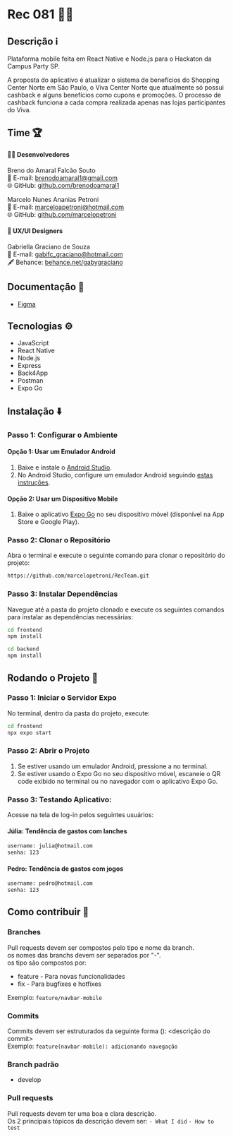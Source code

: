 # Rec 081 🤝🏼

## Descrição ℹ️

Plataforma mobile feita em React Native e Node.js para o Hackaton da Campus Party SP.

A proposta do aplicativo é atualizar o sistema de benefícios do Shopping Center Norte em São Paulo, o Viva Center Norte que atualmente só possui cashback e alguns benefícios como cupons e promoções. O processo de cashback funciona a cada compra realizada apenas nas lojas participantes do Viva. 

## Time 🏆

#### 👨‍💻 Desenvolvedores

Breno do Amaral Falcão Souto<br/>
📧 E-mail: brenodoamaral1@gmail.com<br/>
🌐 GitHub: [github.com/brenodoamaral1](https://github.com/brenodoamaral1)

Marcelo Nunes Ananias Petroni<br/>
📧 E-mail: marceloapetroni@hotmail.com<br/>
🌐 GitHub: [github.com/marcelopetroni](https://github.com/marcelopetroni)

#### 🎨 UX/UI Designers

Gabriella Graciano de Souza<br/>
📧 E-mail: gabifc_graciano@hotmail.com<br/>
🖋️ Behance: [behance.net/gabygraciano](behance.net/gabygraciano)

## Documentação 📄

- [Figma](https://www.figma.com/design/DdQazTEmBIlEO8VXgFMSwx/Campus-Party-SP?t=BAIHlLq3TXuvYoLL-0)

## Tecnologias ⚙️

- JavaScript
- React Native
- Node.js
- Express
- Back4App
- Postman
- Expo Go

## Instalação ⬇️

### Passo 1: Configurar o Ambiente

#### Opção 1: Usar um Emulador Android

1. Baixe e instale o [Android Studio](https://developer.android.com/studio).
2. No Android Studio, configure um emulador Android seguindo [estas instruções](https://developer.android.com/studio/run/emulator).

#### Opção 2: Usar um Dispositivo Mobile

1. Baixe o aplicativo [Expo Go](https://expo.dev/client) no seu dispositivo móvel (disponível na App Store e Google Play).

### Passo 2: Clonar o Repositório

Abra o terminal e execute o seguinte comando para clonar o repositório do projeto:
```bash
https://github.com/marcelopetroni/RecTeam.git
```

### Passo 3: Instalar Dependências

Navegue até a pasta do projeto clonado e execute os seguintes comandos para instalar as dependências necessárias:
```bash
cd frontend
npm install

cd backend
npm install
```

## Rodando o Projeto 🏃

### Passo 1: Iniciar o Servidor Expo
No terminal, dentro da pasta do projeto, execute:
```bash
cd frontend
npx expo start
```

### Passo 2: Abrir o Projeto
1. Se estiver usando um emulador Android, pressione a no terminal.
2. Se estiver usando o Expo Go no seu dispositivo móvel, escaneie o QR code exibido no terminal ou no navegador com o aplicativo Expo Go.

### Passo 3: Testando Aplicativo:
Acesse na tela de log-in pelos seguintes usuários:
#### Júlia: Tendência de gastos com lanches
```bash
username: julia@hotmail.com
senha: 123
```
#### Pedro: Tendência de gastos com jogos
```bash
username: pedro@hotmail.com
senha: 123
```

## Como contribuir 🤝
### Branches
Pull requests devem ser compostos pelo tipo e nome da branch.\
os nomes das branchs devem ser separados por "-".\
os tipo são compostos por:
- feature - Para novas funcionalidades
- fix - Para bugfixes e hotfixes

Exemplo: 
`feature/navbar-mobile`

### Commits
Commits devem ser estruturados da seguinte forma <tipo>(<nome-da-branch>): <descrição do commit>\
Exemplo: 
`feature(navbar-mobile): adicionando navegação`

### Branch padrão
- develop

### Pull requests
Pull requests devem ter uma boa e clara descrição.\
Os 2 principais tópicos da descrição devem ser:
`- What I did`
`- How to test`
